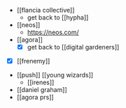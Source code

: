 - [[flancia collective]]
	- get back to [[hypha]]
- [[neos]] 
	- https://neos.com/
- [[agora]]
	- [x] get back to [[digital gardeners]]
- [x] [[frenemy]]
- [[push]] [[young wizards]]
	- [[irenes]]
- [[daniel graham]]
- [[agora prs]]